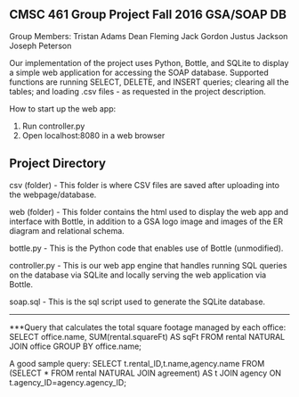 CMSC 461 Group Project
Fall 2016
GSA/SOAP DB
---------------------------------------------------

Group Members:
Tristan Adams
Dean Fleming
Jack Gordon
Justus Jackson
Joseph Peterson

Our implementation of the project uses Python, Bottle, and SQLite to display a simple web application for accessing the SOAP database. Supported functions are running SELECT, DELETE, and INSERT queries; clearing all the tables; and loading .csv files - as requested in the project description.

How to start up the web app:
1.	Run controller.py
2.	Open localhost:8080 in a web browser

Project Directory
---------------------------------------------------
csv (folder) - This folder is where CSV files are saved after uploading into the webpage/database.

web (folder) - This folder contains the html used to display the web app and interface with Bottle, in addition to a GSA logo image and images of the ER diagram and relational schema.

bottle.py - This is the Python code that enables use of Bottle (unmodified).

controller.py - This is our web app engine that handles running SQL queries on the database via SQLite and locally serving the web application via Bottle.

soap.sql - This is the sql script used to generate the SQLite database.

---------------------------------------------------
***Query that calculates the total square footage managed by each office:
SELECT office.name, SUM(rental.squareFt) AS sqFt FROM rental NATURAL JOIN office GROUP BY office.name;

A good sample query:
SELECT t.rental_ID,t.name,agency.name FROM (SELECT * FROM rental NATURAL JOIN agreement) AS t JOIN agency ON t.agency_ID=agency.agency_ID;